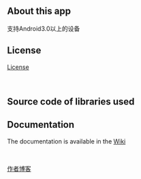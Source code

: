 <h2><a id="user-content-about-this-app" class="anchor" href="#about-this-app" aria-hidden="true"><span class="octicon octicon-link"></span></a>About this app</h2>
支持Android3.0以上的设备
<br />
<h2><a id="user-content-license" class="anchor" href="#license" aria-hidden="true"><span class="octicon octicon-link"></span></a>License</h2>
    <p><a href="LICENSE">License</a></p>
<br />
<h2><a id="user-content-source-code-of-libraries-used" class="anchor" href="#source-code-of-libraries-used" aria-hidden="true"><span class="octicon octicon-link"></span></a>Source code of libraries used</h2>

<h2><a id="user-content-documentation" class="anchor" href="#documentation" aria-hidden="true"><span class="octicon octicon-link"></span></a>Documentation</h2>
<p>The documentation is available in the <a href="https://github.com/Carymax1988/SemicircleMenu/wiki">Wiki</a></p>
<br />
<p><a href="http://liujiaqi.imblog.in">作者博客</a></p>